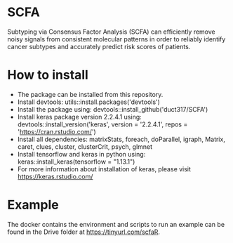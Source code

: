# SCFA
Subtyping via Consensus Factor Analysis (SCFA) can efficiently remove noisy signals from consistent molecular patterns in order to reliably identify cancer subtypes and accurately predict risk scores of patients.
# How to install
- The package can be installed from this repository.
- Install devtools: utils::install.packages('devtools')
- Install the package using: devtools::install_github('duct317/SCFA')
- Install keras package version 2.2.4.1 using: devtools::install_version('keras', version = '2.2.4.1', repos = 'https://cran.rstudio.com/')
- Install all dependencies: matrixStats, foreach, doParallel, igraph, Matrix, caret, clues, cluster, clusterCrit, psych, glmnet
- Install tensorflow and keras in python using: keras::install_keras(tensorflow = "1.13.1")
- For more information about installation of keras, please visit https://keras.rstudio.com/
# Example 
The docker contains the environment and scripts to run an example can be found in the Drive folder at https://tinyurl.com/scfaR.
